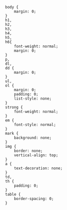 	body {
		margin: 0;
	}
	h1,
	h2,
	h3,
	h4,
	h5,
	h6{
		font-weight: normal;
		margin: 0;
	}
	p,
	dl,
	dd {
		margin: 0;
	}
	ul,
	ol {
		margin: 0;
		padding: 0;
		list-style: none;
	}
	strong {
		font-weight: normal;
	}
	em {
		font-style: normal;
	}
	mark {
		background: none;
	}
	img {
		border: none;
		vertical-align: top;
	}
	a {
		text-decoration: none;
	}
	td,
	th {
		padding: 0;
	}
	table {
	    border-spacing: 0; 
	}